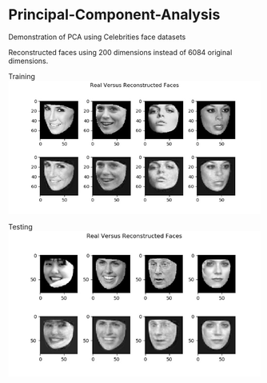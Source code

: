 # Principal-Component-Analysis
Demonstration of PCA using Celebrities face datasets

Reconstructed faces using 200 dimensions instead of 6084 original dimensions.

Training 
![alt text](reconstedfaces_training.jpg)

Testing 
![alt text](reconstedfaces_testing.jpg)
